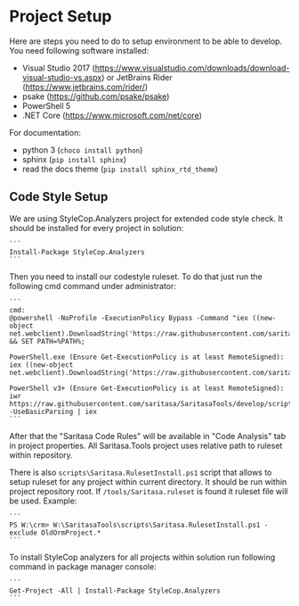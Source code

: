 Project Setup
=============

Here are steps you need to do to setup environment to be able to develop. You need following software installed:

- Visual Studio 2017 (https://www.visualstudio.com/downloads/download-visual-studio-vs.aspx) or JetBrains Rider (https://www.jetbrains.com/rider/)
- psake (https://github.com/psake/psake)
- PowerShell 5
- .NET Core (https://www.microsoft.com/net/core)

For documentation:

- python 3 (`choco install python`)
- sphinx (`pip install sphinx`)
- read the docs theme (`pip install sphinx_rtd_theme`)

Code Style Setup
----------------

We are using StyleCop.Analyzers project for extended code style check. It should be installed for every project in solution:

    ```
    Install-Package StyleCop.Analyzers
    ```

Then you need to install our codestyle ruleset. To do that just run the following cmd command under administrator:

    ```
    cmd:
    @powershell -NoProfile -ExecutionPolicy Bypass -Command "iex ((new-object net.webclient).DownloadString('https://raw.githubusercontent.com/saritasa/SaritasaTools/develop/scripts/Saritasa.RulesetCopy.ps1'))" && SET PATH=%PATH%;

    PowerShell.exe (Ensure Get-ExecutionPolicy is at least RemoteSigned):
    iex ((new-object net.webclient).DownloadString('https://raw.githubusercontent.com/saritasa/SaritasaTools/develop/scripts/Saritasa.RulesetCopy.ps1'))

    PowerShell v3+ (Ensure Get-ExecutionPolicy is at least RemoteSigned):
    iwr https://raw.githubusercontent.com/saritasa/SaritasaTools/develop/scripts/Saritasa.RulesetCopy.ps1 -UseBasicParsing | iex
    ```

After that the "Saritasa Code Rules" will be available in "Code Analysis" tab in project properties. All Saritasa.Tools project uses relative path to ruleset within repository.

There is also `scripts\Saritasa.RulesetInstall.ps1` script that allows to setup ruleset for any project within current directory. It should be run within project repository root. If `/tools/Saritasa.ruleset` is found it ruleset file will be used. Example:

    ```
    PS W:\crm> W:\SaritasaTools\scripts\Saritasa.RulesetInstall.ps1 -exclude OldOrmProject.*
    ```

To install StyleCop analyzers for all projects within solution run following command in package manager console:

    ```
    Get-Project -All | Install-Package StyleCop.Analyzers
    ```
